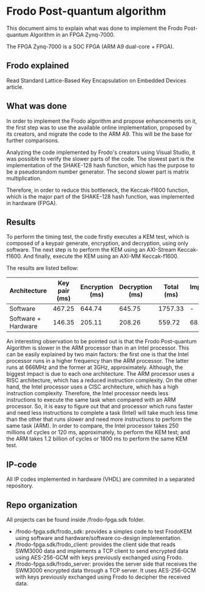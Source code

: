 # Frodo Post-quantum algorithm
This document aims to explain what was done to implement the Frodo Post-quantum Algorithm in an FPGA Zynq-7000.

The FPGA Zynq-7000 is a SOC FPGA (ARM A9 dual-core + FPGA).

## Frodo explained

Read Standard Lattice-Based Key Encapsulation on Embedded Devices article.

## What was done
In order to implement the Frodo algorithm and propose enhancements on it, the first step was to use the available online implementation, proposed by its creators, and migrate the code to the ARM A9. This will be the base for further comparisons.

Analyzing the code implemented by Frodo's creators using Visual Studio, it was possible to verify the slower parts of the code. The slowest part is the implementation of the SHAKE-128 hash function, which has the purpose to be a pseudorandom number generator. The second slower part is matrix multiplication.

Therefore, in order to reduce this bottleneck, the Keccak-f1600 function, which is the major part of the SHAKE-128 hash function, was implemented in hardware (FPGA).

## Results
To perform the timing test, the code firstly executes a KEM test, which is composed of a keypair generate, encryption, and decryption, using only software. The next step is to perform the KEM using an AXI-Stream Keccak-f1600. And finally, execute the KEM using an AXI-MM Keccak-f1600.

The results are listed bellow:

| Architecture          	| Key pair (ms) 	| Encryption (ms) 	| Decryption (ms) 	| Total (ms) 	| Improvement (%) 	|
|-----------------------	|---------------	|-----------------	|-----------------	|------------	|-----------------	|
| Software              	| 467.25           	| 644.74          	| 645.75          	| 1757.33    	| -               	|
| Software + Hardware     	| 146.35           	| 205.11          	| 208.26         	| 559.72       	| 68.14           	|

An interesting observation to be pointed out is that the Frodo Post-quantum Algorithm is slower in the ARM processor than in an Intel processor. This can be easily explained by two main factors: the first one is that the Intel processor runs in a higher frequency than the ARM processor. The latter runs at 666MHz and the former at 3GHz, approximately. Although, the biggest impact is due to each one architecture. The ARM processor uses a RISC architecture, which has a reduced instruction complexity. On the other hand, the Intel processor uses a CISC architecture, which has a high instruction complexity. Therefore, the Intel processor needs less instructions to execute the same task when compared with an ARM processor. So, it is easy to figure out that and processor which runs faster and need less instructions to complete a task (Intel) will take much less time than the other that runs slower and need more instructions to perform the same task (ARM). In order to compare, the Intel processor takes 250 millions of cycles or 120 ms, approximately, to perform the KEM test; and the ARM takes 1.2 billion of cycles or 1800 ms to perform the same KEM test.

## IP-code
All IP codes implemented in hardware (VHDL) are commited in a separated repository.

## Repo organization
All projects can be found inside /frodo-fpga.sdk folder.
- /frodo-fpga.sdk/frodo_sdk: provides a simples code to test FrodoKEM using software and hardware/software co-design implementation.
- /frodo-fpga.sdk/frodo_client: provides the client side that reads SWM3000 data and implements a TCP client to send encrypted data using AES-256-GCM with keys previously exchanged using Frodo.
- /frodo-fpga.sdk/frodo_server: provides the server side that receives the SWM3000 encrypted data through a TCP server. It uses AES-256-GCM with keys previously exchanged using Frodo to decipher the received data.